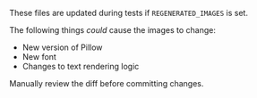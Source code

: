 These files are updated during tests if `REGENERATED_IMAGES` is set.

The following things _could_ cause the images to change:

- New version of Pillow
- New font
- Changes to text rendering logic

Manually review the diff before committing changes.
